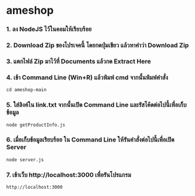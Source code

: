 # ameshop

### 1. ลง NodeJS ไว้ในคอมให้เรียบร้อย

### 2. Download Zip ของโปรเจคนี้ โดยกดปุ่มเขียว แล้วหาคำว่า Download Zip

### 3. แตกไฟล์ Zip มาไว้ที่ Documents แล้วกด Extract Here

### 4. เข้า Command Line (Win+R) แล้วพิมพ์ cmd จากนั้นพิมพ์คำสั่ง
```
cd ameshop-main
```

### 5. ใส่ลิงค์ใน link.txt จากนั้นเปิด Command Line และรัสโค้ดต่อไปนี้เพื่อเก็บข้อมูล
```
node getProductInfo.js
```

### 6. เมื่อเก็บข้อมูลเรียบร้อย ใน Command Line ให้รันคำสั่งต่อไปนี้เพื่อเปิด Server
```
node server.js
```

### 7. เข้าเว็บ http://localhost:3000 เพื่อรันโปรแกรม
```
http://localhost:3000
```
